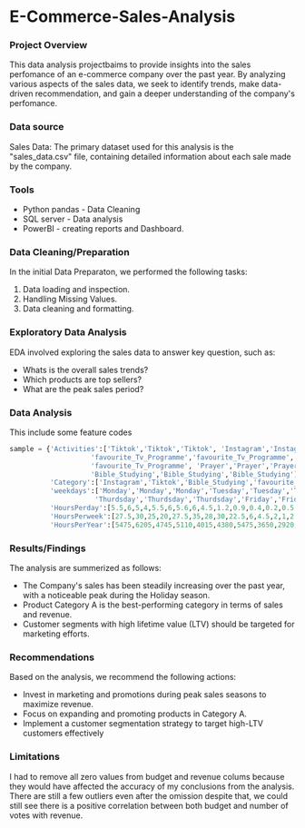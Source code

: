 # E-Commerce-Sales-Analysis

### Project Overview

This data analysis projectbaims to provide insights into the sales perfomance of an e-commerce company over the past year. By analyzing various aspects of the sales data, we seek to identify trends, make data-driven recommendation, and gain a deeper understanding of the company's perfomance.

### Data source

Sales Data: The primary dataset used for this analysis is the "sales_data.csv" file, containing detailed information about each sale made by the company.

### Tools

- Python pandas - Data Cleaning
- SQL server - Data analysis
- PowerBI - creating reports and Dashboard.

### Data  Cleaning/Preparation

In the initial Data Preparaton, we performed the following tasks:
 1. Data loading and inspection.
 2. Handling Missing Values.
 3. Data cleaning and formatting.

### Exploratory Data Analysis

EDA involved exploring the sales data to answer key question, such as:
 - Whats is the overall sales trends?
 - Which products are top sellers?
 - What are the peak sales period?

### Data Analysis
This include some feature codes



```python
sample = {'Activities':['Tiktok','Tiktok','Tiktok', 'Instagram','Instagram','Instagram',
                    'favourite_Tv_Programme','favourite_Tv_Programme',
                    'favourite_Tv_Programme', 'Prayer','Prayer','Prayer',
                    'Bible_Studying','Bible_Studying','Bible_Studying'],
          'Category':['Instagram','Tiktok','Bible_Studying','favourite_Tv_Programme','Tiktok','Prayer','Tiktok','Bible_Studying','Prayer','Instagram','favourite_Tv_Programme', 'Tiktok','Instagram','favourite_Tv_Programme','Prayer'],
          'weekdays':['Monday','Monday','Monday','Tuesday','Tuesday','Tuesday','Wednesday','Wednesday','Wednesday',
                     'Thurdsday','Thurdsday','Thurdsday','Friday','Friday','Friday'],
          'HoursPerday':[5.5,6,5,4,5.5,6,5.6,6,4.5,1.2,0.9,0.4,0.2,0.5,1],
          'HoursPerweek':[27.5,30,25,20,27.5,35,28,30,22.5,6,4.5,2,1,2.5,5],
          'HoursPerYear':[5475,6205,4745,5110,4015,4380,5475,3650,2920,438,328.5,146,73,182.5,365]}
```

### Results/Findings
The analysis are summerized as follows:
 - The Company's sales has been steadily increasing over the past year, with a noticeable peak during the Holiday season.
 - Product Category A is the best-performing category in terms of sales and revenue.
 - Customer segments with high lifetime value (LTV) should be targeted for marketing efforts.


### Recommendations

Based on the analysis, we recommend the following actions:
 - Invest in marketing and promotions during peak sales seasons to maximize revenue.
 - Focus on expanding and promoting products in Category A.
 - Implement a customer segmentation strategy to target high-LTV customers effectively

### Limitations
I had to remove all zero values from budget and revenue colums because they would have affected the accuracy of my conclusions from the analysis. There are still a few outliers even after the omission despite that, we could still see there is a positive correlation between both budget and number of votes with revenue.

### 
 
   

